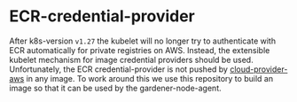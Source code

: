 # ECR-credential-provider

After k8s-version `v1.27` the kubelet will no longer try to authenticate with ECR automatically for private registries on AWS. Instead, the extensible kubelet mechanism for image credential providers should be used.
Unfortunately, the ECR credential-provider is not pushed by [cloud-provider-aws](https://github.com/kubernetes/cloud-provider-aws) in any image. To work around this we use this repository to build an image so that it can be used by the gardener-node-agent.
